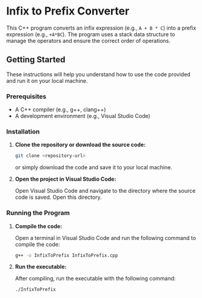 # Infix to Prefix Converter

This C++ program converts an infix expression (e.g., `A + B * C`) into a prefix expression (e.g., `+A*BC`). The program uses a stack data structure to manage the operators and ensure the correct order of operations.

## Getting Started

These instructions will help you understand how to use the code provided and run it on your local machine.

### Prerequisites

- A C++ compiler (e.g., g++, clang++)
- A development environment (e.g., Visual Studio Code)

### Installation

1. **Clone the repository or download the source code:**

    ```sh
    git clone <repository-url>
    ```

    or simply download the code and save it to your local machine.

2. **Open the project in Visual Studio Code:**

    Open Visual Studio Code and navigate to the directory where the source code is saved. Open this directory.

### Running the Program

1. **Compile the code:**

    Open a terminal in Visual Studio Code and run the following command to compile the code:

    ```sh
    g++ -o InfixToPrefix InfixToPrefix.cpp
    ```

2. **Run the executable:**

    After compiling, run the executable with the following command:

    ```sh
    ./InfixToPrefix
    ```
